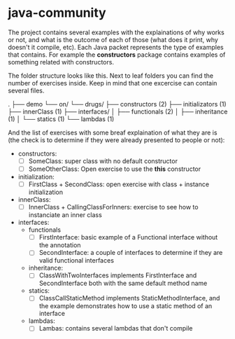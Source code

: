# java-community

The project contains several examples with the explainations of why works or not, and what is the outcome of each of those (what does it print, why doesn't it compile, etc).
Each Java packet represents the type of examples that contains. For example the **constructors** package contains examples of something related with constructors. 

The folder structure looks like this. Next to leaf folders you can find the number of exercises inside. Keep in mind that one excercise can contain several files.

.
├── demo
└── on/
    └── drugs/
        ├── constructors  (2)
        ├── initializators  (1)
        ├── innerClass  (1)
        ├── interfaces/
        │   ├── functionals  (2)
        │   ├── inheritance  (1)
        │   └── statics  (1)
        └── lambdas  (1)

And the list of exercises with some breaf explaination of what they are is (the check is to determine if they were
already presented to people or not):
- constructors:
  - [ ] SomeClass: super class with no default constructor
  - [ ] SomeOtherClass: Open exercise to use the **this** constructor
- initialization:
  - [ ] FirstClass + SecondClass: open exercise with class + instance initialization
- innerClass:
  - [ ] InnerClass + CallingClassForInners: exercise to see how to instanciate an inner class
- interfaces:
  - functionals
    - [ ] FirstInterface: basic example of a Functional interface without the annotation
    - [ ] SecondInterface: a couple of interfaces to determine if they are valid functional interfaces
  - inheritance:
    - [ ] ClassWithTwoInterfaces implements FirstInterface and SecondInterface both with the same default method name
  - statics:
    - [ ] ClassCallStaticMethod implements StaticMethodInterface, and the example demonstrates how to use a static method of an interface
  - lambdas:
    - [ ] Lambas: contains several lambdas that don't compile
